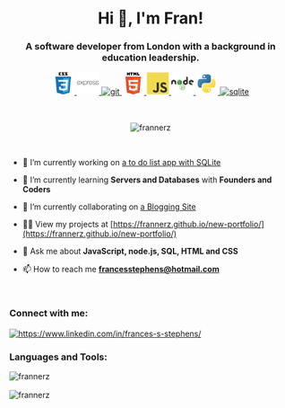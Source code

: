<h1 align="center">Hi 👋, I'm Fran!</h1>
<h3 align="center">A software developer from London with a background in education leadership.</h3>

<p align="center"> <a href="https://www.w3schools.com/css/" target="_blank" rel="noreferrer"> <img src="https://raw.githubusercontent.com/devicons/devicon/master/icons/css3/css3-original-wordmark.svg" alt="css3" width="40" height="40"/> </a> <a href="https://expressjs.com" target="_blank" rel="noreferrer"> <img src="https://raw.githubusercontent.com/devicons/devicon/master/icons/express/express-original-wordmark.svg" alt="express" width="40" height="40"/> </a> <a href="https://git-scm.com/" target="_blank" rel="noreferrer"> <img src="https://www.vectorlogo.zone/logos/git-scm/git-scm-icon.svg" alt="git" width="40" height="40"/> </a> <a href="https://www.w3.org/html/" target="_blank" rel="noreferrer"> <img src="https://raw.githubusercontent.com/devicons/devicon/master/icons/html5/html5-original-wordmark.svg" alt="html5" width="40" height="40"/> </a> <a href="https://developer.mozilla.org/en-US/docs/Web/JavaScript" target="_blank" rel="noreferrer"> <img src="https://raw.githubusercontent.com/devicons/devicon/master/icons/javascript/javascript-original.svg" alt="javascript" width="40" height="40"/> </a> <a href="https://nodejs.org" target="_blank" rel="noreferrer"> <img src="https://raw.githubusercontent.com/devicons/devicon/master/icons/nodejs/nodejs-original-wordmark.svg" alt="nodejs" width="40" height="40"/> </a> <a href="https://www.python.org" target="_blank" rel="noreferrer"> <img src="https://raw.githubusercontent.com/devicons/devicon/master/icons/python/python-original.svg" alt="python" width="40" height="40"/> </a> <a href="https://www.sqlite.org/" target="_blank" rel="noreferrer"> <img src="https://www.vectorlogo.zone/logos/sqlite/sqlite-icon.svg" alt="sqlite" width="40" height="40"/> </a> </p>
<br>
<p align="center">
    <img align="center" src="https://github-readme-stats.vercel.app/api?username=frannerz&show_icons=true&locale=en" alt="frannerz" />
</p>

<br>
    
- 🔭 I’m currently working on [a to do list app with SQLite](https://github.com/Frannerz/To-do-list-database)

- 🌱 I’m currently learning **Servers and Databases** with **Founders and Coders**

- 👯 I’m currently collaborating on [a Blogging Site](https://github.com/FAC29A/blogging-website)

- 👨‍💻 View my projects at [https://frannerz.github.io/new-portfolio/](https://frannerz.github.io/new-portfolio/)

- 💬 Ask me about **JavaScript, node.js, SQL, HTML and CSS**

- 📫 How to reach me **francesstephens@hotmail.com**
</p>
<br>
<h3 align="left">Connect with me:</h3>
<p align="left">
<a href="https://linkedin.com/in/https://www.linkedin.com/in/frances-s-stephens/" target="blank"><img align="center" src="https://raw.githubusercontent.com/rahuldkjain/github-profile-readme-generator/master/src/images/icons/Social/linked-in-alt.svg" alt="https://www.linkedin.com/in/frances-s-stephens/" height="30" width="40" /></a>
</p>

<h3 align="left">Languages and Tools:</h3>
<p><img align="left" src="https://github-readme-stats.vercel.app/api/top-langs?username=frannerz&show_icons=true&locale=en&layout=compact" alt="frannerz" /></p>
<br>
<p><img align="center" src="https://github-readme-streak-stats.herokuapp.com/?user=frannerz&" alt="frannerz" /></p>








